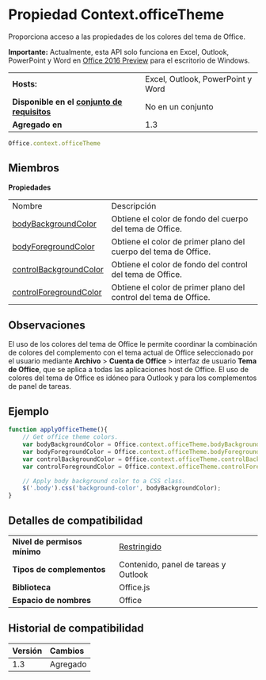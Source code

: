 
# <a name="context.officetheme-property"></a>Propiedad Context.officeTheme
Proporciona acceso a las propiedades de los colores del tema de Office.

 **Importante:** Actualmente, esta API solo funciona en Excel, Outlook, PowerPoint y Word en [Office 2016 Preview](https://products.office.com/en-us/office-2016-preview) para el escritorio de Windows.


|||
|:-----|:-----|
|**Hosts:**|Excel, Outlook, PowerPoint y Word|
|**Disponible en el [conjunto de requisitos](../../docs/overview/specify-office-hosts-and-api-requirements.md)**|No en un conjunto|
|**Agregado en**|1.3|



```js
Office.context.officeTheme
```


## <a name="members"></a>Miembros


**Propiedades**

|||
|:-----|:-----|
|Nombre|Descripción|
|[bodyBackgroundColor ](../../reference/shared/office.context.bodybackgroundcolor.md)|Obtiene el color de fondo del cuerpo del tema de Office.|
|[bodyForegroundColor](../../reference/shared/office.context.bodyforegroundcolor.md)|Obtiene el color de primer plano del cuerpo del tema de Office.|
|[controlBackgroundColor](../../reference/shared/office.context.controlbackgroundcolor.md)|Obtiene el color de fondo del control del tema de Office.|
|[controlForegroundColor](../../reference/shared/office.context.controlforegroundcolor.md)|Obtiene el color de primer plano del control del tema de Office.|

## <a name="remarks"></a>Observaciones

El uso de los colores del tema de Office le permite coordinar la combinación de colores del complemento con el tema actual de Office seleccionado por el usuario mediante **Archivo**  >  **Cuenta de Office**  >  interfaz de usuario **Tema de Office**, que se aplica a todas las aplicaciones host de Office. El uso de colores del tema de Office es idóneo para Outlook y para los complementos de panel de tareas.


## <a name="example"></a>Ejemplo


```js
function applyOfficeTheme(){
    // Get office theme colors.
    var bodyBackgroundColor = Office.context.officeTheme.bodyBackgroundColor;
    var bodyForegroundColor = Office.context.officeTheme.bodyForegroundColor;
    var controlBackgroundColor = Office.context.officeTheme.controlBackgroundColor
    var controlForegroundColor = Office.context.officeTheme.controlForegroundColor;

    // Apply body background color to a CSS class.
    $('.body').css('background-color', bodyBackgroundColor);
}
```


## <a name="support-details"></a>Detalles de compatibilidad



|||
|:-----|:-----|
|**Nivel de permisos mínimo**|[Restringido](../../docs/develop/requesting-permissions-for-api-use-in-content-and-task-pane-add-ins.md)|
|**Tipos de complementos**|Contenido, panel de tareas y Outlook|
|**Biblioteca**|Office.js|
|**Espacio de nombres**|Office|

## <a name="support-history"></a>Historial de compatibilidad


|**Versión**|**Cambios**|
|:-----|:-----|
|1.3|Agregado|
